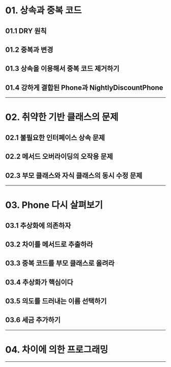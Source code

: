 # 01. 상속과 중복 코드

## 01.1 DRY 원칙
## 01.2 중복과 변경
## 01.3 상속을 이용해서 중복 코드 제거하기
## 01.4 강하게 결합된 Phone과 NightlyDiscountPhone

---

# 02. 취약한 기반 클래스의 문제

## 02.1 불필요한 인터페이스 상속 문제
## 02.2 메서드 오버라이딩의 오작용 문제
## 02.3 부모 클래스와 자식 클래스의 동시 수정 문제

---

# 03. Phone 다시 살펴보기

## 03.1 추상화에 의존하자
## 03.2 차이를 메서드로 추출하라
## 03.3 중복 코드를 부모 클래스로 올려라
## 03.4 추상화가 핵심이다
## 03.5 의도를 드러내는 이름 선택하기
## 03.6 세금 추가하기

---

# 04. 차이에 의한 프로그래밍

---